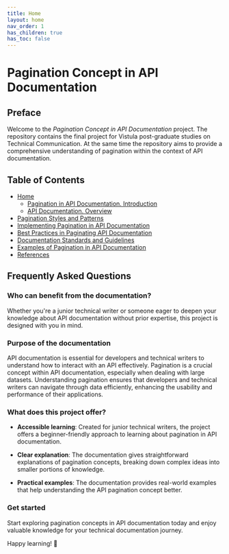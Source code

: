 ```yaml
---
title: Home
layout: home
nav_order: 1
has_children: true
has_toc: false
---
```


# Pagination Concept in API Documentation

## Preface

Welcome to the <em>Pagination Concept in API Documentation</em> project. The repository contains the final project for Vistula post-graduate studies on Technical Communication. At the same time the repository aims to provide a comprehensive understanding of pagination within the context of API documentation. 

## Table of Contents

- [Home](index)
  - [Pagination in API Documentation. Introduction](Pagination_in_API_Documentation_Introduction)
  - [API Documentation. Overview](API_Documentation_Overview.)
- [Pagination Styles and Patterns](Pagination_Styles_and_Patterns)
- [Implementing Pagination in API Documentation](Implementing_Pagination_in_API_Documentation)
- [Best Practices in Paginating API Documentation](Best_Practices_in_Paginating_API_Documentation)
- [Documentation Standards and Guidelines](Documentation_Standards_and_Guidelines)
- [Examples of Pagination in API Documentation](Examples_of_Pagination_in_API_Documentation)
- [References](References)

## Frequently Asked Questions

### Who can benefit from the documentation?

Whether you're a junior technical writer or someone eager to deepen your knowledge about API documentation without prior expertise, this project is designed with you in mind.

### Purpose of the documentation

API documentation is essential for developers and technical writers to understand how to interact with an API effectively. Pagination is a crucial concept within API documentation, especially when dealing with large datasets. Understanding pagination ensures that developers and technical writers can navigate through data efficiently, enhancing the usability and performance of their applications.

### What does this project offer?

- **Accessible learning**: Created for junior technical writers, the project offers a beginner-friendly approach to learning about pagination in API documentation.

- **Clear explanation**: The documentation gives straightforward explanations of pagination concepts, breaking down complex ideas into smaller portions of knowledge.
  
- **Practical examples**: The documentation provides real-world examples that help understanding the API pagination concept better. 

### Get started

Start exploring pagination concepts in API documentation today and enjoy valuable knowledge for your technical documentation journey.

Happy learning! 🚀
